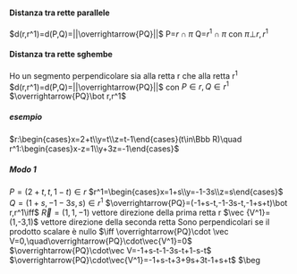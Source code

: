 #### Distanza tra rette parallele
$d(r,r^1)=d(P,Q)=||\overrightarrow{PQ}||$ 
P=$r\cap \pi$
Q=$r^1\cap \pi$
con $\pi\bot r,r^1$
#### Distanza tra rette sghembe
Ho un segmento perpendicolare sia alla retta r che alla retta r$^1$
$d(r,r^1)=d(P,Q)=||\overrightarrow{PQ}||$
con $P\in r,Q\in r^1$
$\overrightarrow{PQ}\bot r,r^1$
##### esempio
$r:\begin{cases}x=2+t\\y=t\\z=t-1\end{cases}(t\in\Bbb R)\quad r^1:\begin{cases}x-z=1\\y+3z=-1\end{cases}$
##### Modo 1
$P=(2+t,t,1-t)\in r$
$r^1=\begin{cases}x=1+s\\y=-1-3s\\z=s\end{cases}$
$Q=(1+s,-1-3s,s)\in r^1$
$\overrightarrow{PQ}=(-1+s-t,-1-3s-t,-1+s+t)\bot r,r^1\iff$
$\vec R=(1,1,-1)$  vettore direzione della prima retta r
$\vec {V^1}=(1,-3,1)$ vettore direzione della seconda retta
Sono perpendicolari se il prodotto scalare è nullo
$\iff \overrightarrow{PQ}\cdot \vec V=0,\quad\overrightarrow{PQ}\cdot\vec{V^1}=0$
$\overrightarrow{PQ}\cdot\vec V=-1+s-t-1-3s-t+1-s-t$
$\overrightarrow{PQ}\cdot\vec{V^1}=-1+s-t+3+9s+3t-1+s+t$
$\beg
